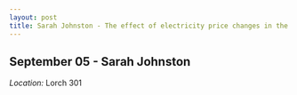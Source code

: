 ```yaml
---
layout: post
title: Sarah Johnston - The effect of electricity price changes in the presence of capital adjustment costs (September 05)
---
```

## September 05 - Sarah Johnston

*Location:* Lorch 301

